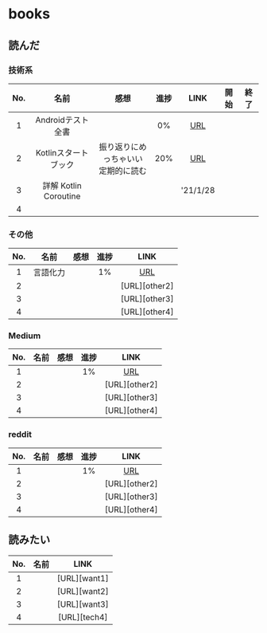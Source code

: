 # books

## 読んだ
### 技術系
|No.| 名前 | 感想 | 進捗 | LINK |開始|終了|
|:-:|:---:|:---:|:---:|:---:|:---:|:---:|
|1|Androidテスト全書 | |0% |[URL][tech1]|||
|2|Kotlinスタートブック| 振り返りにめっちゃいい <br> 定期的に読む |20%|[URL][tech2]|||
|3|詳解 Kotlin Coroutine| | |'21/1/28||
|4|| | ||||



### その他
|No.| 名前 | 感想 | 進捗 | LINK |
|:-:|:---:|:---:|:---:|:---:|
|1|言語化力| | 1% |[URL][other1] |
|2|| | |[URL][other2]|
|3|| | |[URL][other3]|
|4|| | |[URL][other4]|

### Medium
|No.| 名前 | 感想 | 進捗 | LINK |
|:-:|:---:|:---:|:---:|:---:|
|1|| | 1% |[URL][other1] |
|2|| | |[URL][other2]|
|3|| | |[URL][other3]|
|4|| | |[URL][other4]|

### reddit
|No.| 名前 | 感想 | 進捗 | LINK |
|:-:|:---:|:---:|:---:|:---:|
|1|| | 1% |[URL][other1] |
|2|| | |[URL][other2]|
|3|| | |[URL][other3]|
|4|| | |[URL][other4]|

## 読みたい
|No.| 名前 | LINK |
|:-:|:---:|:---:|
|1| |[URL][want1]|
|2| |[URL][want2]|
|3| |[URL][want3]|
|4| |[URL][tech4]|


[tech1]:https://www.amazon.co.jp/dp/490942704X/ref=cm_sw_r_tw_dp_i4beGbFSHQ3P8
[tech2]:https://www.amazon.co.jp/dp/4865940391/ref=cm_sw_r_tw_dp_VMBeGbCF93N4T

[other1]:https://www.amazon.co.jp/dp/4815602735/ref=cm_sw_r_tw_dp_xTBeGbS4NWY5E
